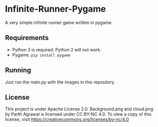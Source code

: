 # Infinite-Runner-Pygame
A very simple infinite runner game written in pygame.

## Requirements
- Python 3 is required. Python 2 will not work.
- Pygame. ``` pip install pygame ```

## Running
 Just run the main.py with the images in this repository.
 
## License 
This project is under Apache License 2.0.
Background.png and cloud.png by Parth Agrawal is licensed under CC BY-NC 4.0. To view a copy of this license, visit https://creativecommons.org/licenses/by-nc/4.0

